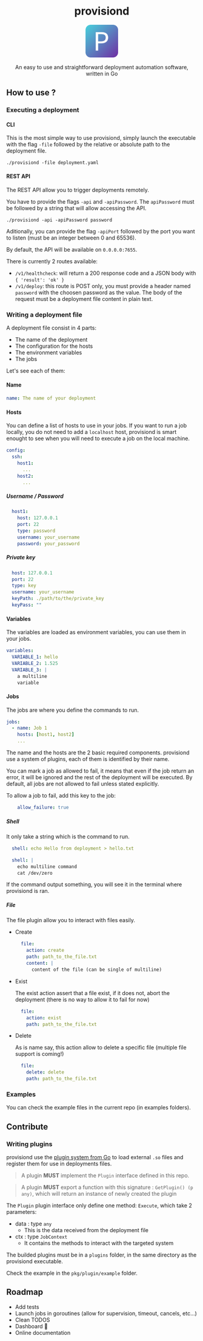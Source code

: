 <div align="center">

# provisiond

<img src="assets/provisiond.png" height="86">

<p>An easy to use and straightforward deployment automation software, written in Go</p>

</div>

## How to use ?

### Executing a deployment

#### CLI

This is the most simple way to use provisiond, simply launch the executable with the flag `-file` followed by the relative or absolute path to the deployment file.

```
./provisiond -file deployment.yaml
```

#### REST API

The REST API allow you to trigger deployments remotely.

You have to provide the flags `-api` and `-apiPassword`. The `apiPassword` must be followed by a string that will allow accessing the API.

```
./provisiond -api -apiPassword password
```

Aditionally, you can provide the flag `-apiPort` followed by the port you want to listen (must be an integer between 0 and 65536).

By default, the API will be available on `0.0.0.0:7655`.

There is currently 2 routes available:
  - `/v1/healthcheck`: will return a 200 response code and a JSON body with `{ 'result': 'ok' }`
  - `/v1/deploy`: this route is POST only, you must provide a header named `password` with the choosen password as the value.
  The body of the request must be a deployment file content in plain text.

### Writing a deployment file

A deployment file consist in 4 parts:
- The name of the deployment
- The configuration for the hosts
- The environment variables
- The jobs

Let's see each of them:

#### Name
```yaml
name: The name of your deployment
```

#### Hosts

You can define a list of hosts to use in your jobs.
If you want to run a job locally, you do not need to add a `localhost` host, provisiond is smart enought to see when you will need to execute a job on the local machine.

```yaml
config:
  ssh:
    host1:
      ...
    host2:
      ...
```

##### Username / Password

```yaml
  host1:
    host: 127.0.0.1
    port: 22
    type: password
    username: your_username
    password: your_password
```

##### Private key

```yaml
  host: 127.0.0.1
  port: 22
  type: key
  username: your_username
  keyPath: ./path/to/the/private_key
  keyPass: ""
```

#### Variables

The variables are loaded as environment variables, you can use them in your jobs.

```yaml
variables:
  VARIABLE_1: hello
  VARIABLE_2: 1.525
  VARIABLE_3: |
    a multiline
    variable
```

#### Jobs

The jobs are where you define the commands to run.

```yaml
jobs:
  - name: Job 1
    hosts: [host1, host2]
    ...
```

The name and the hosts are the 2 basic required components.
provisiond use a system of plugins, each of them is identified by their name.

You can mark a job as allowed to fail, it means that even if the job return an error, it will be ignored and the rest of the deployment will be executed. By default, all jobs are not allowed to fail unless stated explicitly.

To allow a job to fail, add this key to the job:
```yaml
    allow_failure: true
```

##### Shell
It only take a string which is the command to run.

```yaml
  shell: echo Hello from deployment > hello.txt
```

```yaml
  shell: |
    echo multiline command
    cat /dev/zero
```

If the command output something, you will see it in the terminal where provisiond is ran.

##### File

The file plugin allow you to interact with files easily.

- Create
  ```yaml
    file:
      action: create
      path: path_to_the_file.txt
      content: |
        content of the file (can be single of multiline)
  ```

- Exist
  
  The exist action assert that a file exist, if it does not, abort the deployment (there is no way to allow it to fail for now)
  ```yaml
    file:
      action: exist
      path: path_to_the_file.txt
  ```

- Delete

  As is name say, this action allow to delete a specific file (multiple file support is coming!)
  ```yaml
    file:
      delete: delete
      path: path_to_the_file.txt
  ```

### Examples

You can check the example files in the current repo (in examples folders).

## Contribute

### Writing plugins

provisiond use the [plugin system from Go](https://pkg.go.dev/plugin) to load external `.so` files and register them for use in deployments files.

> A plugin **MUST** implement the `Plugin` interface defined in this repo.

> A plugin **MUST** export a function with this signature : `GetPlugin() (p any)`, which will return an instance of newly created the plugin

The `Plugin` plugin interface only define one method: `Execute`, which take 2 parameters:
- data : type `any`
    - This is the data received from the deployment file
- ctx : type `JobContext`
    - It contains the methods to interact with the targeted system

The builded plugins must be in a `plugins` folder, in the same directory as the provisiond executable.

Check the example in the `pkg/plugin/example` folder.

## Roadmap

- Add tests
- Launch jobs in goroutines (allow for supervision, timeout, cancels, etc...)
- Clean TODOS
- Dashboard :eyes:
- Online documentation